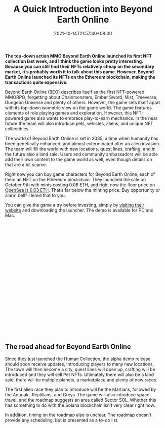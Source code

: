 ﻿---
title: "A Quick Introduction into Beyond Earth Online"
date: 2021-10-14T21:57:40+08:00
lastmod: 2021-10-14T16:45:40+08:00
draft: false
authors: ["Kacey"]
description: "The top-down action MMO Beyond Earth Online launched its first NFT collection last week, and I think the game looks pretty interesting. Because you can still find their NFTs relatively cheap on the secondary market, ití»s probably worth it to talk about this game. However, Beyond Earth Online launched its NFTs on the Ethereum blockchain, making the transactions quite expensive."
featuredImage: "beyond-earth-online-mmo-introduction.png"
tags: ["Strategy Games","Play to Earn"]
categories: ["news"]
news: ["Strategy Games"]
weight: 
lightgallery: true
pinned: false
recommend: false
recommend1: false
---

**The top-down action MMO Beyond Earth Online launched its first NFT collection last week, and I think the game looks pretty interesting. Because you can still find their NFTs relatively cheap on the secondary market, it’s probably worth it to talk about this game. However, Beyond Earth Online launched its NFTs on the Ethereum blockchain, making the transactions quite expensive.**

Beyond Earth Online (BEO) describes itself as the first NFT-powered MMORPG, forgetting about Chainmonsters, Ember Sword, Mist, Treeverse, Dungeon Universe and plenty of others. However, the game sets itself apart with its top-down isometric view on the game world. The game features elements of role playing games and exploration. However, this NFT-powered game also wants to embrace play-to-earn mechanics. In the near future the team will also introduce pets, vehicles, aliens, and unique NFT collectibles.

The world of Beyond Earth Online is set in 2035, a time when humanity has been genetically enhanced, and almost exterminated after an alien invasion. The team will fill the world with new locations, quest lines, crafting, and in the future also a land sale. Users and community ambassadors will be able add their own content to the game world as well, even though details on that are a bit scarce.

Right now you can buy game characters for Beyond Earth Online, each of them an NFT on the Ethereum blockchain. They launched the sale on October 9th with mints costing 0.08 ETH, and right now the floor price [on OpenSea is 0.03 ETH](https://opensea.io/collection/beyond-earth-races?search[sortBy]=PRICE&search[sortAscending]=true). That’s far below the minting price. Buy opportunity or alarm bell? I leave that to you.

You can give the game a try before investing, simply by [visiting their website](https://beyondearthonline.io/) and downloading the launcher. The demo is available for PC and Mac.

<iframe title="BEYOND EARTH ONLINE PVP" width="640" height="360" frameborder="0" allow="accelerometer; autoplay; clipboard-write; encrypted-media; gyroscope; picture-in-picture" allowfullscreen="" data-src="https://www.youtube.com/embed/k1PK4_BwYUM?feature=oembed" class=" lazyloaded" src="data:image/gif;base64,R0lGODlhAQABAAAAACH5BAEKAAEALAAAAAABAAEAAAICTAEAOw==" style="box-sizing: inherit; max-width: 100%; opacity: 1; transition: opacity 400ms ease 0ms;"></iframe>

## The road ahead for Beyond Earth Online

Since they just launched the Human Collection, the alpha demo release should soon receive updates, introducing players to many new locations. The town will then become a city, quest lines will open up, crafting will be introduced and they will sell Pet NFTs. Ultimately there will also be a land sale, there will be multiple planets, a marketplace and plenty of new races.

The first alien race they plan to introduce will be the Martians, followed by the Anunaki, Reptilians, and Greys. The game will also introduce space travel, and the roadmap suggests an area called Sector SOL. Whether this has something to do with the Solana blockchain isn’t very clear right now.

In addition, timing on the roadmap also is unclear. The roadmap doesn’t provide any scheduling, but is presented as a to-do list.

